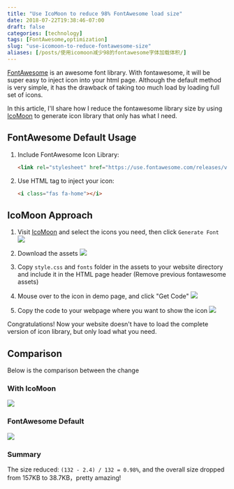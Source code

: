 ```yaml
---
title: "Use IcoMoon to reduce 98% FontAwesome load size"
date: 2018-07-22T19:38:46-07:00
draft: false
categories: [technology]
tags: [FontAwesome,optimization]
slug: "use-icomoon-to-reduce-fontawesome-size"
aliases: [/posts/使用icomoon减少98的fontawesome字体加载体积/]
---
```


[FontAwesome](https://fontawesome.com) is an awesome font library. With fontawesome, it will be super easy to inject icon into your html page. Although the default method is very simple, it has the drawback of taking too much load by loading full set of icons.

In this article, I'll share how I reduce the fontawesome library size by using [IcoMoon](https://icomoon.io) to generate icon library that only has what I need.

<!--more-->

## FontAwesome Default Usage

1. Include FontAwesome Icon Library:

    ```html
    <link rel="stylesheet" href="https://use.fontawesome.com/releases/v5.1.1/css/all.css">
    ```

2. Use HTML tag to inject your icon:

    ```html
    <i class="fas fa-home"></i>
    ```

## IcoMoon Approach

1. Visit [IcoMoon](https://icomoon.io/app/#/select) and select the icons you need, then click `Generate Font`
   ![](https://s3-us-west-1.amazonaws.com/tonyxu-img/2018_07_22_20_13_05.png)

2. Download the assets
   ![](https://s3-us-west-1.amazonaws.com/tonyxu-img/2018_07_22_20_14_27.png)

3. Copy `style.css` and `fonts` folder in the assets to your website directory and include it in the HTML page header (Remove previous fontawesome assets)

4. Mouse over to the icon in demo page, and click "Get Code"
   ![](https://s3-us-west-1.amazonaws.com/tonyxu-img/2018_07_22_21_11_31.png)

5. Copy the code to your webpage where you want to show the icon
   ![](https://s3-us-west-1.amazonaws.com/tonyxu-img/2018_07_22_21_13_09.png)

Congratulations! Now your website doesn't have to load the complete version of icon library, but only load what you need.

## Comparison

Below is the comparison between the change

### With IcoMoon

![](https://s3-us-west-1.amazonaws.com/tonyxu-img/2018_07_22_22_15_58.png)

### FontAwesome Default

![](https://s3-us-west-1.amazonaws.com/tonyxu-img/2018_07_22_22_05_23.png)

### Summary

The size reduced: `(132 - 2.4) / 132 = 0.98%`, and the overall size dropped from 157KB to 38.7KB，pretty amazing!